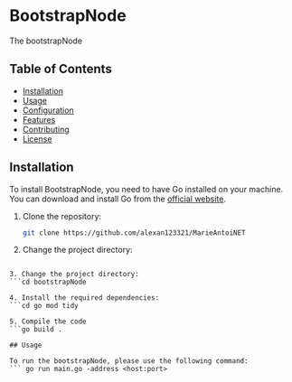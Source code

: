 # BootstrapNode

The bootstrapNode 

## Table of Contents

- [Installation](#installation)
- [Usage](#usage)
- [Configuration](#configuration)
- [Features](#features)
- [Contributing](#contributing)
- [License](#license)

## Installation

To install BootstrapNode, you need to have Go installed on your machine. You can download and install Go from the [official website](https://golang.org/dl/).

1. Clone the repository:
   ```sh
   git clone https://github.com/alexan123321/MarieAntoiNET

2. Change the project directory: 
```cd MarieAntoiNET

3. Change the project directory: 
```cd bootstrapNode

4. Install the required dependencies:
```cd go mod tidy

5. Compile the code
```go build .

## Usage

To run the bootstrapNode, please use the following command:
``` go run main.go -address <host:port>




